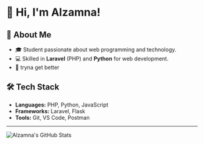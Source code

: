 # 👋 Hi, I'm Alzamna!

## 🚀 About Me
- 🎓 Student passionate about web programming and technology.
- 💻 Skilled in **Laravel** (PHP) and **Python** for web development.
- 🌱 tryna get better

## 🛠️ Tech Stack
- **Languages:** PHP, Python, JavaScript
- **Frameworks:** Laravel, Flask
- **Tools:** Git, VS Code, Postman

---

![Alzamna's GitHub Stats](https://github-readme-stats.vercel.app/api?username=Alzamna&show_icons=true&theme=radical)
